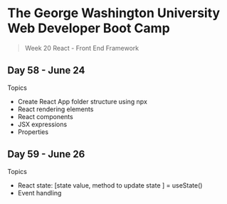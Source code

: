 # **The George Washington University Web Developer Boot Camp**
> Week 20 React - Front End Framework

## **Day 58 - June 24**
Topics
- Create React App folder structure using npx
- React rendering elements
- React components
- JSX expressions
- Properties

## **Day 59 - June 26**
Topics
- React state: [state value, method to update state ] = useState() 
- Event handling